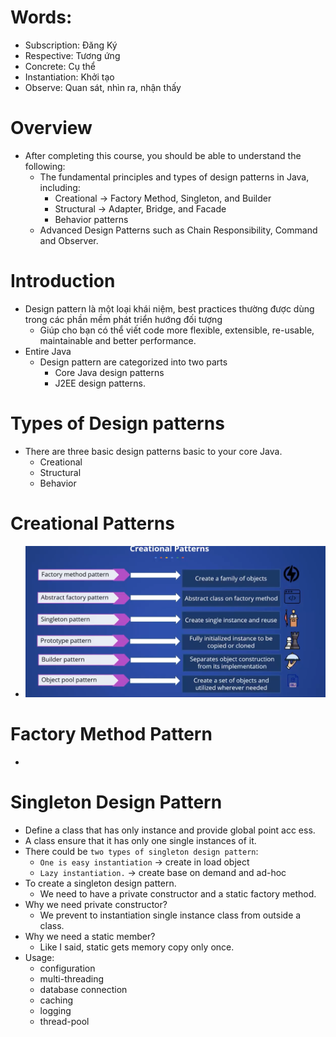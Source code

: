 # Words:
- Subscription: Đăng Ký 
- Respective: Tương ứng
- Concrete: Cụ thể
- Instantiation: Khởi tạo
- Observe: Quan sát, nhìn ra, nhận thấy 
# Overview
- After completing this course, you should be able to understand the following:
  - The fundamental principles and types of design patterns in Java, including:
    - Creational -> Factory Method, Singleton, and Builder
    - Structural -> Adapter, Bridge, and Facade
    - Behavior patterns
  - Advanced Design Patterns such as Chain Responsibility, Command and Observer.

# Introduction
- Design pattern là một loại khái niệm, best practices thường được dùng trong các phần mềm phát triển hướng đối tượng
  - Giúp cho bạn có thể viết code more flexible, extensible, re-usable, maintainable and better performance.
- Entire Java
  - Design pattern are categorized into two parts
    - Core Java design patterns
    - J2EE design patterns. 
# Types of Design patterns
- There are three basic design patterns basic to your core Java.
  - Creational
  - Structural
  - Behavior
# Creational Patterns
- ![img.png](img.png)
# Factory Method Pattern
- 
# Singleton Design Pattern 
- Define a class that has only instance and provide global point acc ess.
- A class ensure that it has only one single instances of it.
- There could be `two types of singleton design pattern`:
  - `One is easy instantiation` -> create in load object
  - `Lazy instantiation.` -> create base on demand and ad-hoc
- To create a singleton design pattern.
  - We need to have a private constructor and a static factory method. 
- Why we need private constructor?
  - We prevent to instantiation single instance class from outside a class.
- Why we need a static member?
  - Like I said, static gets memory copy only once.
- Usage:
  - configuration
  - multi-threading
  - database connection
  - caching
  - logging
  - thread-pool